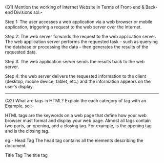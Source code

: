 (Q1) Mention the working of Internet Website in Terms of Front-end & Back-end Divisions
sol:-

Step 1: The user accesses a web application via a web browser or mobile application, triggering a request to the web server over the Internet.

Step 2: The web server forwards the request to the web application server. The web application server performs the requested task – such as querying the database
or processing the data – then generates the results of the requested data.

Step 3: The web application server sends the results back to the web server.

Step 4: the web server delivers the requested information to the client (desktop, mobile device, tablet, etc.) and the information appears on the user’s display.

-------------------------------------------------------------------------------------------------------------------------------

(Q2) What are tags in HTML? Explain the each category of tag with an Example.
sol:-

HTML tags are the keywords on a web page that define how your web browser must format and display your web page. Almost all tags contain two parts, an opening, and
a closing tag. For example, <html> is the opening tag and </html> is the closing tag.

eg:- 
Head Tag
The head tag <head> contains all the elements describing the document. 

Title Tag
The title tag <title> specifies the HTML page title, which is shown in the browser’s title bar. 

Body Tag
The body tag <body> is where you insert your web page’s content. 

Paragraph Tag
A paragraph tag <p> is used to define a paragraph on a web page.

Heading Tag 
The HTML heading tag is used to define the heading of the HTML document. The <h1> </h1> tag defines the most important tag, and <h6> </h6> defines  the least.

-------------------------------------------------------------------------------------------------------------------------------

(Q3) Explain the working Procedure of Virtual DOM.
sol:-

In React, everything is treated as a component be it a functional component or class component.A component can contain a state. whenever the state of any component
is changed react updates its Virtual DOM tree. Though it may sound like it is ineffective the cost is not much significant as updating the virtual DOM doesn’t take
much time. React maintains two Virtual DOM at each time, one contains the updated Virtual DOM and one which is just the pre-update version of this updated Virtual
DOM. Now it compares the pre-update version with the updated Virtual DOM and figures out what exactly has changed in the DOM like which components have been
changed. This process of comparing the current Virtual DOM tree with the previous one is known as ‘diffing’. Once React finds out what exactly has changed then it
updates those objects only, on real DOM. 

Re-rendering of the UI is the most expensive part and React manages to do this most efficiently by ensuring that the Real DOM receives batch updates to re-render
the UI. This entire process of transforming changes to the real DOM is called Reconciliation.

-------------------------------------------------------------------------------------------------------------------------------

(Q4) Mention some Differences between MySQL and No SQL
sol:-


